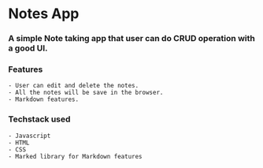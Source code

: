 # Notes App

### A simple Note taking app that user can do CRUD operation with a good UI.

### Features
    - User can edit and delete the notes.
    - All the notes will be save in the browser.
    - Markdown features.

### Techstack used
    - Javascript
    - HTML
    - CSS
    - Marked library for Markdown features
